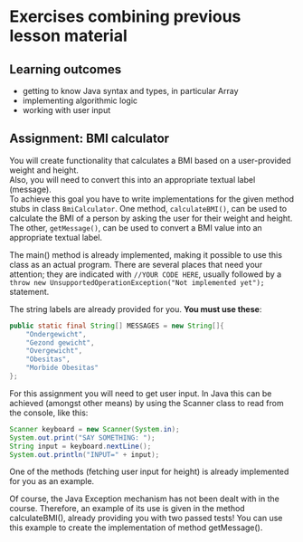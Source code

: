 # Exercises combining previous lesson material

## Learning outcomes
* getting to know Java syntax and types, in particular Array
* implementing algorithmic logic
* working with user input


## Assignment: BMI calculator
You will create functionality that calculates a BMI based on a user-provided weight and height.  
Also, you will need to convert this into an appropriate textual label (message).  
To achieve this goal you have to write implementations for the given method stubs in class `BmiCalculator`.
One method, `calculateBMI()`, can be used to calculate the BMI of a person by asking the user for their weight and height.  
The other, `getMessage()`, can be used to convert a BMI value into an appropriate textual label.  
  
The main() method is already implemented, making it possible to use this class as an actual program. 
There are several places that need your attention; they are indicated with `//YOUR CODE HERE`, usually followed by a 
`throw new UnsupportedOperationException("Not implemented yet");` statement.

The string labels are already provided for you. **You must use these**:

```Java
public static final String[] MESSAGES = new String[]{
    "Ondergewicht",
    "Gezond gewicht",
    "Overgewicht",
    "Obesitas",
    "Morbide Obesitas"
};
```

For this assignment you will need to get user input. 
In Java this can be achieved (amongst other means) by using the Scanner class 
to read from the console, like this:

```Java
Scanner keyboard = new Scanner(System.in);  
System.out.print("SAY SOMETHING: ");  
String input = keyboard.nextLine();  
System.out.println("INPUT=" + input);  
```

One of the methods (fetching user input for height) is already implemented for you as an example.

Of course, the Java Exception mechanism has not been dealt with in the course. 
Therefore, an example of its use is given in the method calculateBMI(), already providing you 
with two passed tests!
You can use this example to create the implementation of method getMessage().
